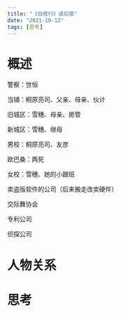 ```yaml
---
title: "《白夜行》读后感"
date: "2021-10-12"
tags: [思考]
---
```


# 概述

警察：世恒

当铺：桐原亮司、父亲、母亲、伙计

旧城区：雪穗、母亲、房管

新城区：雪穗、继母

男校：桐原亮司、友彦

欧巴桑：两死

女校：雪穗、她的小跟班

卖盗版软件的公司（后来搬走改卖硬件）

交际舞协会

专利公司

侦探公司

# 人物关系

# 思考


